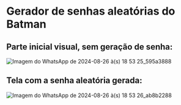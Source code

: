 # Gerador de senhas aleatórias do Batman

## Parte inicial visual, sem geração de senha:

![Imagem do WhatsApp de 2024-08-26 à(s) 18 53 25_595a3888](https://github.com/user-attachments/assets/fdc0afd5-d5f6-4bab-8ae5-8c8331d31e53) 

## Tela com a senha aleatória gerada:
![Imagem do WhatsApp de 2024-08-26 à(s) 18 53 26_ab8b2288](https://github.com/user-attachments/assets/d83383b8-1184-41a3-9d57-dd2c1bbd6b45) 



